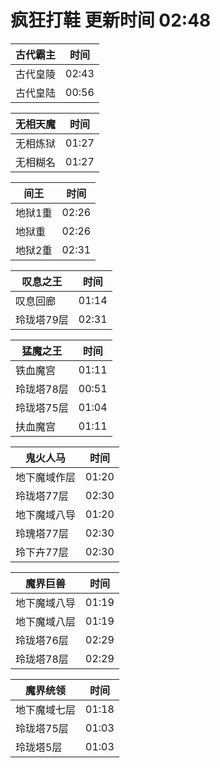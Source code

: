 # 疯狂打鞋 更新时间 02:48

| 古代霸主   | 时间    |
|--------|-------|
| 古代皇陵 | 02:43 |
| 古代皇陆 | 00:56 |

| 无相天魔   | 时间    |
|--------|-------|
| 无相炼狱 | 01:27 |
| 无相糊名 | 01:27 |

| 间王   | 时间    |
|--------|-------|
| 地狱1重 | 02:26 |
| 地狱重 | 02:26 |
| 地狱2重 | 02:31 |

| 叹息之王   | 时间    |
|--------|-------|
| 叹息回廊 | 01:14 |
| 玲珑塔79层 | 02:31 |

| 猛魔之王   | 时间    |
|--------|-------|
| 铁血魔宫 | 01:11 |
| 玲珑塔78层 | 00:51 |
| 玲珑塔75层 | 01:04 |
| 扶血魔宫 | 01:11 |

| 鬼火人马   | 时间    |
|--------|-------|
| 地下魔域作层 | 01:20 |
| 玲珑塔77层 | 02:30 |
| 地下魔域八导 | 01:20 |
| 玲瑰塔77层 | 02:30 |
| 玲下卉77层 | 02:30 |

| 魔界巨兽   | 时间    |
|--------|-------|
| 地下魔域八导 | 01:19 |
| 地下魔域八层 | 01:19 |
| 玲珑塔76层 | 02:29 |
| 玲珑塔78层 | 02:29 |

| 魔界统领   | 时间    |
|--------|-------|
| 地下魔域七层 | 01:18 |
| 玲珑塔75层 | 01:03 |
| 玲珑塔5层 | 01:03 |
